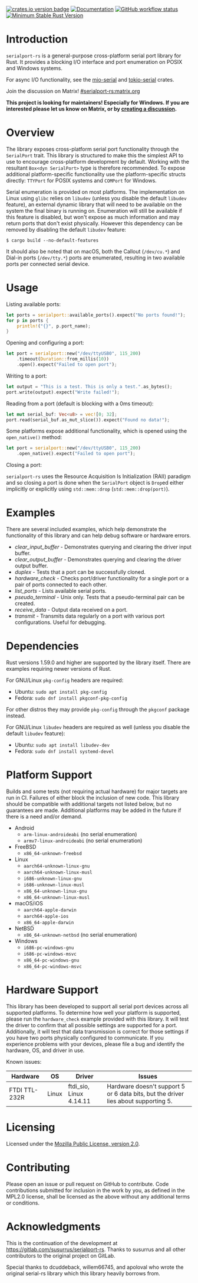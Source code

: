 [![crates.io version badge](https://img.shields.io/crates/v/serialport.svg)](https://crates.io/crates/serialport)
[![Documentation](https://docs.rs/serialport/badge.svg)](https://docs.rs/serialport)
[![GitHub workflow status](https://img.shields.io/github/actions/workflow/status/serialport/serialport-rs/ci.yaml?branch=main&logo=github)](https://github.com/serialport/serialport-rs/actions)
[![Minimum Stable Rust Version](https://img.shields.io/badge/Rust-1.59.0-blue?logo=rust)](https://blog.rust-lang.org/2022/02/24/Rust-1.59.0.html)

# Introduction

`serialport-rs` is a general-purpose cross-platform serial port library for Rust. It provides a
blocking I/O interface and port enumeration on POSIX and Windows systems.

For async I/O functionality, see the [mio-serial](https://github.com/berkowski/mio-serial) and
[tokio-serial](https://github.com/berkowski/tokio-serial) crates.

Join the discussion on Matrix!
[#serialport-rs:matrix.org](https://matrix.to/#/#serialport-rs:matrix.org)

**This project is looking for maintainers! Especially for Windows. If you are interested please let
us know on Matrix, or by [creating a
discussion](https://github.com/serialport/serialport-rs/discussions/new).**

# Overview

The library exposes cross-platform serial port functionality through the `SerialPort` trait. This
library is structured to make this the simplest API to use to encourage cross-platform development
by default. Working with the resultant `Box<dyn SerialPort>` type is therefore recommended. To
expose additional platform-specific functionality use the platform-specific structs directly:
`TTYPort` for POSIX systems and `COMPort` for Windows.

Serial enumeration is provided on most platforms. The implementation on Linux using `glibc` relies
on `libudev` (unless you disable the default `libudev` feature), an external dynamic library that
will need to be available on the system the final binary is running on. Enumeration will still be
available if this feature is disabled, but won't expose as much information and may return ports
that don't exist physically. However this dependency can be removed by disabling the default
`libudev` feature:

```shell
$ cargo build --no-default-features
```

It should also be noted that on macOS, both the Callout (`/dev/cu.*`) and Dial-in ports
(`/dev/tty.*`) ports are enumerated, resulting in two available ports per connected serial device.

# Usage

Listing available ports:

```rust
let ports = serialport::available_ports().expect("No ports found!");
for p in ports {
    println!("{}", p.port_name);
}

```

Opening and configuring a port:

```rust
let port = serialport::new("/dev/ttyUSB0", 115_200)
    .timeout(Duration::from_millis(10))
    .open().expect("Failed to open port");
```

Writing to a port:

```rust
let output = "This is a test. This is only a test.".as_bytes();
port.write(output).expect("Write failed!");
```

Reading from a port (default is blocking with a 0ms timeout):

```rust
let mut serial_buf: Vec<u8> = vec![0; 32];
port.read(serial_buf.as_mut_slice()).expect("Found no data!");
```

Some platforms expose additional functionality, which is opened using the `open_native()` method:

```rust
let port = serialport::new("/dev/ttyUSB0", 115_200)
    .open_native().expect("Failed to open port");
```

Closing a port:

`serialport-rs` uses the Resource Acquisition Is Initialization (RAII) paradigm and so closing a
port is done when the `SerialPort` object is `Drop`ed either implicitly or explicitly using
`std::mem::drop` (`std::mem::drop(port)`).

# Examples

There are several included examples, which help demonstrate the functionality of this library and
can help debug software or hardware errors.

- _clear_input_buffer_ - Demonstrates querying and clearing the driver input buffer.
- _clear_output_buffer_ - Demonstrates querying and clearing the driver output buffer.
- _duplex_ - Tests that a port can be successfully cloned.
- _hardware_check_ - Checks port/driver functionality for a single port or a pair of ports connected
  to each other.
- _list_ports_ - Lists available serial ports.
- _pseudo_terminal_ - Unix only. Tests that a pseudo-terminal pair can be created.
- _receive_data_ - Output data received on a port.
- _transmit_ - Transmits data regularly on a port with various port configurations. Useful for
  debugging.

# Dependencies

Rust versions 1.59.0 and higher are supported by the library itself. There are
examples requiring newer versions of Rust.

For GNU/Linux `pkg-config` headers are required:

- Ubuntu: `sudo apt install pkg-config`
- Fedora: `sudo dnf install pkgconf-pkg-config`

For other distros they may provide `pkg-config` through the `pkgconf` package instead.

For GNU/Linux `libudev` headers are required as well (unless you disable the default `libudev`
feature):

- Ubuntu: `sudo apt install libudev-dev`
- Fedora: `sudo dnf install systemd-devel`

# Platform Support

Builds and some tests (not requiring actual hardware) for major targets are run
in CI. Failures of either block the inclusion of new code. This library should
be compatible with additional targets not listed below, but no guarantees are
made. Additional platforms may be added in the future if there is a need and/or
demand.

- Android
  - `arm-linux-androideabi` (no serial enumeration)
  - `armv7-linux-androideabi` (no serial enumeration)
- FreeBSD
  - `x86_64-unknown-freebsd`
- Linux
  - `aarch64-unknown-linux-gnu`
  - `aarch64-unknown-linux-musl`
  - `i686-unknown-linux-gnu`
  - `i686-unknown-linux-musl`
  - `x86_64-unknown-linux-gnu`
  - `x86_64-unknown-linux-musl`
- macOS/iOS
  - `aarch64-apple-darwin`
  - `aarch64-apple-ios`
  - `x86_64-apple-darwin`
- NetBSD
  - `x86_64-unknown-netbsd` (no serial enumeration)
- Windows
  - `i686-pc-windows-gnu`
  - `i686-pc-windows-msvc`
  - `x86_64-pc-windows-gnu`
  - `x86_64-pc-windows-msvc`

# Hardware Support

This library has been developed to support all serial port devices across all supported platforms.
To determine how well your platform is supported, please run the `hardware_check` example provided
with this library. It will test the driver to confirm that all possible settings are supported for a
port. Additionally, it will test that data transmission is correct for those settings if you have
two ports physically configured to communicate. If you experience problems with your devices, please
file a bug and identify the hardware, OS, and driver in use.

Known issues:

| Hardware      | OS    | Driver                  | Issues                                                                             |
| ------------- | ----- | ----------------------- | ---------------------------------------------------------------------------------- |
| FTDI TTL-232R | Linux | ftdi_sio, Linux 4.14.11 | Hardware doesn't support 5 or 6 data bits, but the driver lies about supporting 5. |

# Licensing

Licensed under the [Mozilla Public License, version 2.0](https://www.mozilla.org/en-US/MPL/2.0/).

# Contributing

Please open an issue or pull request on GitHub to contribute. Code contributions submitted for
inclusion in the work by you, as defined in the MPL2.0 license, shall be licensed as the above
without any additional terms or conditions.

# Acknowledgments

This is the continuation of the development at <https://gitlab.com/susurrus/serialport-rs>. Thanks
to susurrus and all other contributors to the original project on GitLab.

Special thanks to dcuddeback, willem66745, and apoloval who wrote the original serial-rs library
which this library heavily borrows from.
